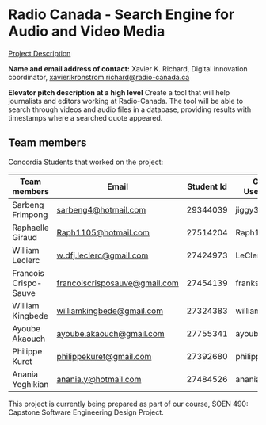 # Radio Canada - Search Engine for Audio and Video Media

[Project Description](https://docs.google.com/document/d/1BW1_ryxb9ybWWSz8yv0q_4uwVtmrzDudvvWG6gARVAk/edit)

**Name and email address of contact:** Xavier K. Richard, Digital innovation coordinator, xavier.kronstrom.richard@radio-canada.ca

**Elevator pitch description at a high level**
Create a tool that will help journalists and editors working at Radio-Canada. The tool will be able to search through videos and audio files in a database, providing results with timestamps where a searched quote appeared.

## Team members 

Concordia Students that worked on the project:

Team members          | Email                         | Student Id   |Github Usernames
------------          | --------------------          | ------------ |----------------
Sarbeng Frimpong      | sarbeng4@hotmail.com          | 29344039     | jiggy357
Raphaelle Giraud      | Raph1105@hotmail.com          | 27514204     | Raph1105
William Leclerc       | w.dfj.leclerc@gmail.com       | 27424973     | LeCleric
Francois Crispo-Sauve | francoiscrisposauve@gmail.com | 27454139     | franksauve
William Kingbede      | williamkingbede@gmail.com     | 27324383     | williamkingbede
Ayoube Akaouch        | ayoube.akaouch@gmail.com      | 27755341     | ayoubeakaouch
Philippe Kuret        | philippekuret@gmail.com       | 27392680     | philippekuret
Anania Yeghikian      | anania.y@hotmail.com          | 27484526     | anania-y


This project is currently being prepared as part of our course, SOEN 490: Capstone Software Engineering Design Project. 

